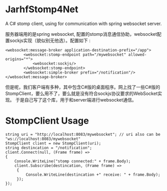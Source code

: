 # JarhfStomp4Net
A C# stomp client, using for communication with spring websocket server.  

服务器端用的是spring websocket, 配置的stomp消息通信协助，websocket配置sockjs实现（貌似别无他选）。配置如下 :
```
<websocket:message-broker application-destination-prefix="/app">
        <websocket:stomp-endpoint path="/mywebsocket" allowed-origins="*">
            <websocket:sockjs/>
        </websocket:stomp-endpoint>
        <websocket:simple-broker prefix="/notification"/>       
</websocket:message-broker>
```
但是呢，我们客户端有多种，其中包含C#版的桌面程序。网上找了一些C#版的StompClient，要么用不了，要么就是没有符合sockjs协议要求的WebSocket实现。
于是自己写了这个库，用于和server端进行websocket通信。

# StompClient Usage
```
string uri = "http://localhost:8083/mywebsocket"; // uri also can be "ws://localhost:8083/mywebsocket"
StompClient client = new StompClient(uri);
string destincation = "/notification";
client.Connect(null, (Frame frame) =>
{
	Console.WriteLine("stomp connected:" + frame.Body);
	client.Subscribe(destincation, (Frame frame) =>
	 {
		 Console.WriteLine(destincation +" receive: " + frame.Body);
	 });
});
```
